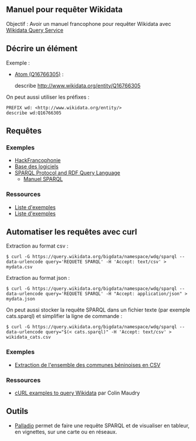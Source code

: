
## Manuel pour requêter Wikidata

Objectif : Avoir un manuel francophone pour requêter Wikidata avec [Wikidata Query Service](https://query.wikidata.org/)

## Décrire un élément

Exemple :
* [Atom (Q16766305)](https://query.wikidata.org/#describe%20%3Chttp%3A%2F%2Fwww.wikidata.org%2Fentity%2FQ16766305%3E) :


    describe <http://www.wikidata.org/entity/Q16766305>

On peut aussi utiliser les préfixes :

    PREFIX wd: <http://www.wikidata.org/entity/>
    describe wd:Q16766305

## Requêtes

### Exemples

* [HackFrancophonie](https://github.com/etalab/HackFrancophonie/tree/master/data/sparql_wikidata)
* [Base des logiciels](https://gist.github.com/pachevalier/70e345b01c81dcb7b3d0)
* [SPARQL Protocol and RDF Query Language](https://fr.wikiversity.org/wiki/SPARQL_Protocol_and_RDF_Query_Language)
  * [Manuel SPARQL](https://fr.wikiversity.org/wiki/SPARQL_Protocol_and_RDF_Query_Language/Requ%C3%AAtes_de_d%C3%A9couverte)

### Ressources

* [Liste d'exemples](https://www.mediawiki.org/wiki/Wikibase/Indexing/SPARQL_Query_Examples)
* [Liste d'exemples](https://github.com/wikimedia/wikidata-query-rdf/blob/master/docs/sparql-query-examples.md)

## Automatiser les requêtes avec curl

Extraction au format csv :

    $ curl -G https://query.wikidata.org/bigdata/namespace/wdq/sparql --data-urlencode query='REQUETE SPARQL' -H 'Accept: text/csv' > mydata.csv

Extraction au format json :

    $ curl -G https://query.wikidata.org/bigdata/namespace/wdq/sparql --data-urlencode query='REQUETE SPARQL' -H "Accept: application/json" > mydata.json

On peut aussi stocker la requête SPARQL dans un fichier texte (par exemple cats.sparql) et simplifier la ligne de commande :

    $ curl -G https://query.wikidata.org/bigdata/namespace/wdq/sparql --data-urlencode query="$(< cats.sparql)" -H 'Accept: text/csv' > wikidata_cats.csv

### Exemples

* [Extraction de l'ensemble des communes béninoises en CSV](https://github.com/etalab/HackFrancophonie/blob/master/data/sparql_wikidata/sparql_communes_benin.sh)

### Ressources

* [cURL examples to query Wikidata](http://colin.maudry.fr/curl-examples-to-query-wikidata/) par Colin Maudry

## Outils

* [Palladio](http://palladio.designhumanities.org/#/upload) permet de faire une requête SPARQL et de visualiser en tableur, en vignettes, sur une carte ou en réseaux.
